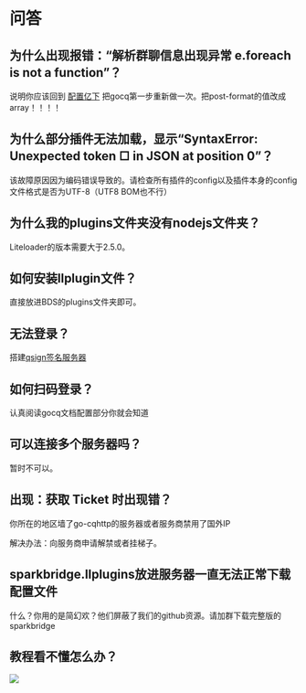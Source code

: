 # 问答

## 为什么出现报错：“解析群聊信息出现异常 e.foreach is not a function”？

说明你应该回到 [配置亿下](/subpages/conf.md) 把gocq第一步重新做一次。把post-format的值改成array！！！！

## 为什么部分插件无法加载，显示“SyntaxError: Unexpected token ﻿□ in JSON at position 0”？

该故障原因因为编码错误导致的。请检查所有插件的config以及插件本身的config文件格式是否为UTF-8（UTF8 BOM也不行）

## 为什么我的plugins文件夹没有nodejs文件夹？

Liteloader的版本需要大于2.5.0。

## 如何安装llplugin文件？

直接放进BDS的plugins文件夹即可。

## 无法登录？

搭建[qsign签名服务器](https://github.com/fuqiuluo/unidbg-fetch-qsign)

## 如何扫码登录？

认真阅读gocq文档配置部分你就会知道

## 可以连接多个服务器吗？

暂时不可以。


## 出现：获取 Ticket 时出现错？

你所在的地区墙了go-cqhttp的服务器或者服务商禁用了国外IP

解决办法：向服务商申请解禁或者挂梯子。

## sparkbridge.llplugins放进服务器一直无法正常下载配置文件

什么？你用的是简幻欢？他们屏蔽了我们的github资源。请加群下载完整版的sparkbridge

## 教程看不懂怎么办？

![](/qa/pa.png)
